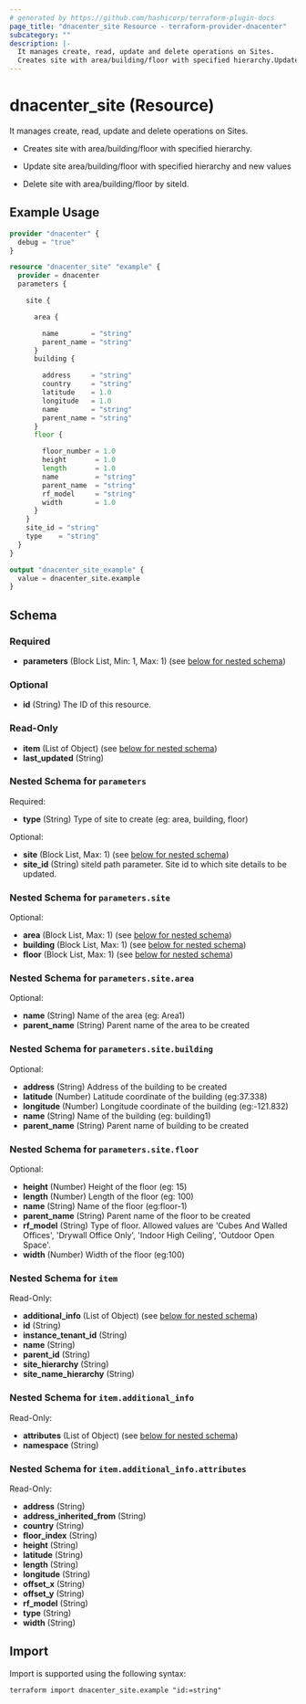 ```yaml
---
# generated by https://github.com/hashicorp/terraform-plugin-docs
page_title: "dnacenter_site Resource - terraform-provider-dnacenter"
subcategory: ""
description: |-
  It manages create, read, update and delete operations on Sites.
  Creates site with area/building/floor with specified hierarchy.Update site area/building/floor with specified hierarchy and new valuesDelete site with area/building/floor by siteId.
---
```


# dnacenter_site (Resource)

It manages create, read, update and delete operations on Sites.

- Creates site with area/building/floor with specified hierarchy.

- Update site area/building/floor with specified hierarchy and new values

- Delete site with area/building/floor by siteId.

## Example Usage

```terraform
provider "dnacenter" {
  debug = "true"
}

resource "dnacenter_site" "example" {
  provider = dnacenter
  parameters {

    site {

      area {

        name        = "string"
        parent_name = "string"
      }
      building {

        address     = "string"
        country     = "string"
        latitude    = 1.0
        longitude   = 1.0
        name        = "string"
        parent_name = "string"
      }
      floor {

        floor_number = 1.0
        height       = 1.0
        length       = 1.0
        name         = "string"
        parent_name  = "string"
        rf_model     = "string"
        width        = 1.0
      }
    }
    site_id = "string"
    type    = "string"
  }
}

output "dnacenter_site_example" {
  value = dnacenter_site.example
}
```

<!-- schema generated by tfplugindocs -->
## Schema

### Required

- **parameters** (Block List, Min: 1, Max: 1) (see [below for nested schema](#nestedblock--parameters))

### Optional

- **id** (String) The ID of this resource.

### Read-Only

- **item** (List of Object) (see [below for nested schema](#nestedatt--item))
- **last_updated** (String)

<a id="nestedblock--parameters"></a>
### Nested Schema for `parameters`

Required:

- **type** (String) Type of site to create (eg: area, building, floor)

Optional:

- **site** (Block List, Max: 1) (see [below for nested schema](#nestedblock--parameters--site))
- **site_id** (String) siteId path parameter. Site id to which site details to be updated.

<a id="nestedblock--parameters--site"></a>
### Nested Schema for `parameters.site`

Optional:

- **area** (Block List, Max: 1) (see [below for nested schema](#nestedblock--parameters--site--area))
- **building** (Block List, Max: 1) (see [below for nested schema](#nestedblock--parameters--site--building))
- **floor** (Block List, Max: 1) (see [below for nested schema](#nestedblock--parameters--site--floor))

<a id="nestedblock--parameters--site--area"></a>
### Nested Schema for `parameters.site.area`

Optional:

- **name** (String) Name of the area (eg: Area1)
- **parent_name** (String) Parent name of the area to be created


<a id="nestedblock--parameters--site--building"></a>
### Nested Schema for `parameters.site.building`

Optional:

- **address** (String) Address of the building to be created
- **latitude** (Number) Latitude coordinate of the building (eg:37.338)
- **longitude** (Number) Longitude coordinate of the building (eg:-121.832)
- **name** (String) Name of the building (eg: building1)
- **parent_name** (String) Parent name of building to be created


<a id="nestedblock--parameters--site--floor"></a>
### Nested Schema for `parameters.site.floor`

Optional:

- **height** (Number) Height of the floor (eg: 15)
- **length** (Number) Length of the floor (eg: 100)
- **name** (String) Name of the floor (eg:floor-1)
- **parent_name** (String) Parent name of the floor to be created
- **rf_model** (String) Type of floor. Allowed values are 'Cubes And Walled Offices', 'Drywall Office Only', 'Indoor High Ceiling', 'Outdoor Open Space'.
- **width** (Number) Width of the floor (eg:100)




<a id="nestedatt--item"></a>
### Nested Schema for `item`

Read-Only:

- **additional_info** (List of Object) (see [below for nested schema](#nestedobjatt--item--additional_info))
- **id** (String)
- **instance_tenant_id** (String)
- **name** (String)
- **parent_id** (String)
- **site_hierarchy** (String)
- **site_name_hierarchy** (String)

<a id="nestedobjatt--item--additional_info"></a>
### Nested Schema for `item.additional_info`

Read-Only:

- **attributes** (List of Object) (see [below for nested schema](#nestedobjatt--item--additional_info--attributes))
- **namespace** (String)

<a id="nestedobjatt--item--additional_info--attributes"></a>
### Nested Schema for `item.additional_info.attributes`

Read-Only:

- **address** (String)
- **address_inherited_from** (String)
- **country** (String)
- **floor_index** (String)
- **height** (String)
- **latitude** (String)
- **length** (String)
- **longitude** (String)
- **offset_x** (String)
- **offset_y** (String)
- **rf_model** (String)
- **type** (String)
- **width** (String)

## Import

Import is supported using the following syntax:

```shell
terraform import dnacenter_site.example "id:=string"
```
